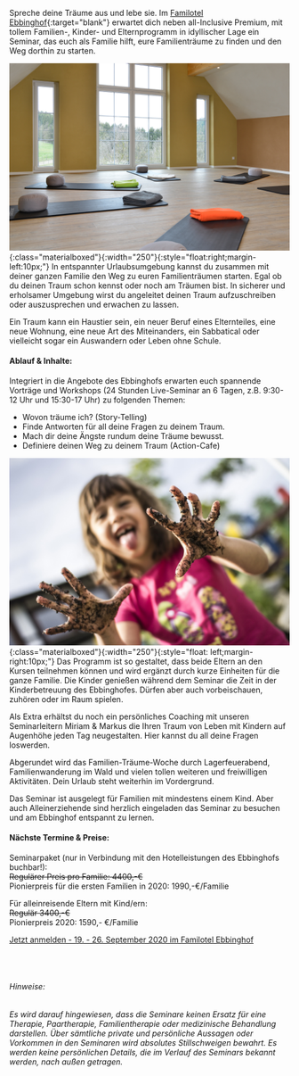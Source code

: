 Spreche deine Träume aus und lebe sie. Im [Familotel Ebbinghof](https://www.familotel-ebbinghof.de/){:target="blank"} erwartet dich neben all-Inclusive Premium, mit tollem Familien-, Kinder- und Elternprogramm in idyllischer Lage ein Seminar, das euch als Familie hilft, eure Familienträume zu finden und den Weg dorthin zu starten.

![Ebbinghof-Seminarraum](/assets/images_ebbinghof/ebbinghof-seminarraum.jpg){:class="materialboxed"}{:width="250"}{:style="float:right;margin-left:10px;"}
In entspannter Urlaubsumgebung kannst du zusammen mit deiner ganzen Familie den Weg zu euren Familienträumen starten. Egal ob du deinen Traum schon kennst oder noch am Träumen bist. In sicherer und erholsamer Umgebung wirst du angeleitet deinen Traum aufzuschreiben oder auszusprechen und erwachen zu lassen.

Ein Traum kann ein Haustier sein, ein neuer Beruf eines Elternteiles, eine neue Wohnung, eine neue Art des Miteinanders, ein Sabbatical oder vielleicht sogar ein Auswandern oder Leben ohne Schule.

#### Ablauf & Inhalte:
Integriert in die Angebote des Ebbinghofs erwarten euch spannende Vorträge und Workshops (24 Stunden Live-Seminar an 6 Tagen, z.B. 9:30-12 Uhr und 15:30-17 Uhr) zu folgenden Themen:
<ul>
  <li style="list-style-type:disc;">Wovon träume ich? (Story-Telling)</li>
   <li style="list-style-type:disc;">Finde Antworten für all deine Fragen zu deinem Traum.</li>
   <li style="list-style-type:disc;">Mach dir deine Ängste rundum deine Träume bewusst.</li>
   <li style="list-style-type:disc;">Definiere deinen Weg zu deinem Traum (Action-Cafe)</li>
 </ul>

![Coole-Frösche](/assets/images_ebbinghof/matschhaende.jpg){:class="materialboxed"}{:width="250"}{:style="float: left;margin-right:10px;"}
Das Programm ist so gestaltet, dass beide Eltern an den Kursen teilnehmen können und wird ergänzt durch kurze Einheiten für die ganze Familie. Die Kinder genießen während dem Seminar die Zeit in der Kinderbetreuung des Ebbinghofes. Dürfen aber auch vorbeischauen, zuhören oder im Raum spielen.

Als Extra erhältst du noch ein persönliches Coaching mit unseren Seminarleitern Miriam & Markus die Ihren Traum von Leben mit Kindern auf Augenhöhe jeden Tag neugestalten. Hier kannst du all deine Fragen loswerden.

Abgerundet wird das Familien-Träume-Woche durch Lagerfeuerabend, Familienwanderung im Wald und vielen tollen weiteren und freiwilligen Aktivitäten. Dein Urlaub steht weiterhin im Vordergrund.

Das Seminar ist ausgelegt für Familien mit mindestens einem Kind. Aber auch Alleinerziehende sind herzlich eingeladen das Seminar zu besuchen und am Ebbinghof entspannt zu lernen.

#### Nächste Termine & Preise:
Seminarpaket (nur in Verbindung mit den Hotelleistungen des Ebbinghofs buchbar!):
<br>~~Regulärer Preis pro Familie: 4400,-€~~
<br>Pionierpreis für die ersten Familien in 2020: 1990,-€/Familie

Für alleinreisende Eltern mit Kind/ern:
<br>~~Regulär 3400,-€~~
<br>Pionierpreis 2020: 1590,- €/Familie

<a class="waves-effect waves-light btn-large" href="https://www.familotel-ebbinghof.de/" target="blank">Jetzt anmelden - 19. - 26. September 2020 im Familotel Ebbinghof</a>


<br><br>
###### *Hinweise:*
*Es wird darauf hingewiesen, dass die Seminare keinen Ersatz für eine Therapie, Paartherapie, Familientherapie oder medizinische Behandlung darstellen. Über sämtliche private und persönliche Aussagen oder Vorkommen in den Seminaren wird absolutes Stillschweigen bewahrt. Es werden keine persönlichen Details, die im Verlauf des Seminars bekannt werden, nach außen getragen.*
